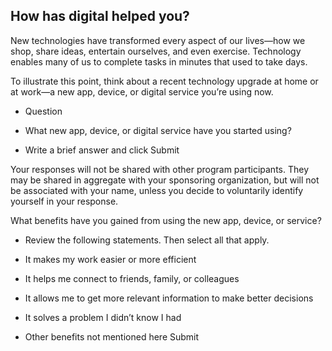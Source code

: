 ## How has digital helped you?

New technologies have transformed every aspect of our lives—how we shop, share ideas, entertain ourselves, and even exercise. Technology enables many of us to complete tasks in minutes that used to take days.

To illustrate this point, think about a recent technology upgrade at home or at work—a new app, device, or digital service you’re using now.

* Question


+ What new app, device, or digital service have you started using?

+ Write a brief answer and click Submit

Your responses will not be shared with other program participants. They may be shared in aggregate with your sponsoring organization, but will not be associated with your name, unless you decide to voluntarily identify yourself in your response.

What benefits have you gained from using the new app, device, or service?


+ Review the following statements. Then select all that apply.

+ It makes my work easier or more efficient
+ It helps me connect to friends, family, or colleagues
+ It allows me to get more relevant information to make better decisions
+ It solves a problem I didn’t know I had

+ Other benefits not mentioned here
Submit
